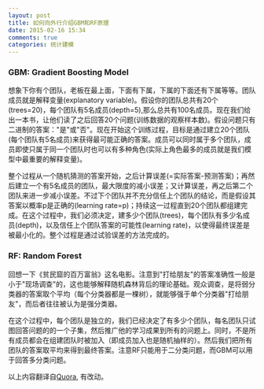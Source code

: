 ```yaml
---
layout: post
title: 如何向外行介绍GBM和RF原理
date: 2015-02-16 15:34
comments: true
categories: 统计建模
---
```

### GBM: Gradient Boosting Model

想象下你有个团队，老板在最上面，下面有下属，下属的下面还有下属等等。团队成员就是解释变量(explanatory variable)。假设你的团队总共有20个(trees=20)，每个团队有5名成员(depth=5),那么总共有100名成员。现在我们给出一本书，让他们读了之后回答20个问题(训练数据的观察样本数)。假设问题只有二进制的答案："是"或"否"。现在开始这个训练过程，目标是通过建立20个团队(每个团队有5名成员)来获得最可能正确的答案。成员可以同时属于多个团队，成员即使只属于同一个团队时也可以有多种角色(实际上角色最多的成员就是我们模型中最重要的解释变量)。

整个过程从一个随机猜测的答案开始，之后计算误差(=实际答案-预测答案)；再然后建立一个有5名成员的团队，最大限度的减小误差；又计算误差，再之后第二个团队来进一步减小误差。不过下个团队并不充分信任上个团队的结论，而是假设其答案以概率p是正确的(learning rate=p)；持续这一过程直到20个团队都组建完成。在这个过程中，我们必须决定，建多少个团队(trees)，每个团队有多少名成员(depth)，以及信任上个团队答案的可能性(learning rate)，以使得最终误差是被最小化的。整个过程是通过试验误差的方法完成的。

### RF: Random Forest

回想一下《贫民窟的百万富翁》这名电影。注意到"打给朋友"的答案准确性一般是小于"现场调查"的，这也能够解释随机森林背后的理论基础。观众调查，是将弱分类器的答案取个平均（每个分类器都是一棵树），就能够强于单个分类器"打给朋友"，而后者往往被认为是强分类器。

在这个过程中，每个团队是独立的，我们已经决定了有多少个团队，每名团队只试图回答问题的的一个子集，然后推广他的学习成果到所有的问题上。同时，不是所有成员都会在组建团队时被加入（即成员加入也是随机抽样的）。然后我们把所有团队的答案取平均来得到最终答案。注意RF只能用于二分类问题，而GBM可以用于回答多分类问题。

以上内容翻译自<a href="http://www.quora.com/What-is-Gradient-Boosting-Models-and-Random-Forests-using-layman-terms/answer/Vinod-Gattani">Quora</a>, 有改动。
